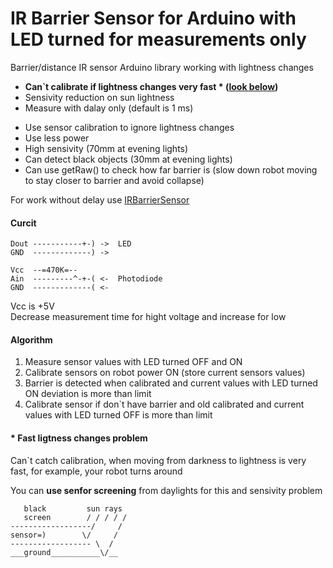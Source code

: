 # IR Barrier Sensor for Arduino with LED turned for measurements only
Barrier/distance IR sensor Arduino library  working with lightness changes

 - **Can`t calibrate if lightness changes very fast * ([look below](#-fast-ligtness-changes-problem))**<br/>
 - Sensivity reduction on sun lightness<br/>
 - Measure with dalay only (default is 1 ms)<br/>
 + Use sensor calibration to ignore lightness changes<br/>
 + Use less power<br/>
 + High sensivity (70mm at evening lights)<br/>
 + Can detect black objects (30mm at evening lights)<br/>
 + Can use getRaw() to check how far barrier is (slow down robot moving to stay closer to barrier and avoid collapse)

For work without delay use <a href="https://github.com/el-fuego/IRBarrierSensor">IRBarrierSensor</a>

#### Curcit
```
Dout -----------+-) ->  LED
GND  -------------) ->

Vcc  --=470K=--
Ain  ---------^-+-( <-  Photodiode
GND  -------------( <-
```
Vcc is +5V<br>
Decrease measurement time for hight voltage and increase for low

#### Algorithm
1. Measure sensor values with LED turned OFF and ON
2. Calibrate sensors on robot power ON (store current sensors values)
4. Barrier is detected when calibrated and current values with LED turned ON deviation is more than limit
5. Calibrate sensor if don`t have barrier and old calibrated and current values with LED turned OFF is more than limit

#### * Fast ligtness changes problem
Can`t catch calibration, when moving from darkness to lightness is very fast, for example, your robot turns around<br/>

You can **use senfor screening** from daylights for this and sensivity problem

```
   black         sun rays
   screen        / / / / /
------------------/     /
sensor=)        \/     /
------------------ \  /
___ground___________\/__
```
